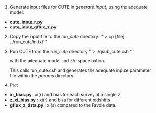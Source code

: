 1. Generate input files for CUTE in *generate_input*, using the adequate model:
  - **cute_input_r.py** 
  - **cute_input_gflux_z.py**

2. Copy the input file to the *run_cute* directory:
   '''> cp [file] ../run_cute/in.txt'''

3. Run CUTE from the *run_cute* directory
   '''> ./qsub_cute.csh  '''

   with the adequate model and z/r-space option.

   This calls run_cute.csh and generates the adequate inpute parameter file within the *params* directory.

4. Plot
  - **xi_bias.py** : xi(r) and bias for each survey at a single z
  - **z_xi_bias.py** : xi(r) and bisa for different redshifts
  - **gflux_z_data.py** :  xi(s) compared to the Favole data.